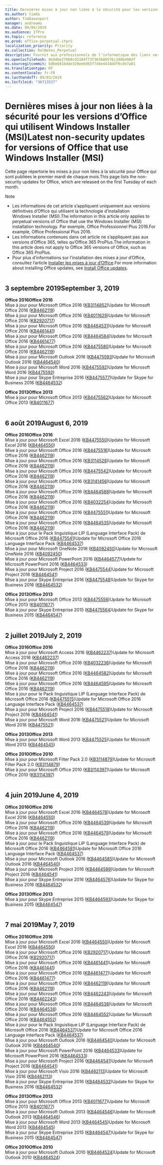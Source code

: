 ```yaml
---
title: Dernières mises à jour non liées à la sécurité pour les versions d’Office qui utilisent Windows Installer (MSI)
ms.author: timda
author: TimDavenport
manager: andrewmo
ms.date: 09/04/2019
ms.audience: ITPro
ms.topic: reference
ms.prod: office-perpetual-itpro
localization_priority: Priority
ms.collection: RelNotes_Perpetual
description: Fournit aux professionnels de l’informatique des liens vers les dernières informations sur les mises à jour non liées à la sécurité pour les versions définitives d’Office 2016, Office 2013 et Office 2010
ms.openlocfilehash: 8e9dbe270b0cd2104f73f363b865f6c3d8b498df
ms.sourcegitcommit: bd6e681bdde320ee6d55f7d4e4434d4f0cde7a81
ms.translationtype: HT
ms.contentlocale: fr-FR
ms.lasthandoff: 09/03/2019
ms.locfileid: "36713537"
---
```

# <a name="latest-non-security-updates-for-versions-of-office-that-use-windows-installer-msi"></a><span data-ttu-id="6e648-103">Dernières mises à jour non liées à la sécurité pour les versions d’Office qui utilisent Windows Installer (MSI)</span><span class="sxs-lookup"><span data-stu-id="6e648-103">Latest non-security updates for versions of Office that use Windows Installer (MSI)</span></span>

<span data-ttu-id="6e648-104">Cette page répertorie les mises à jour non liées à la sécurité pour Office qui sont publiées le premier mardi de chaque mois.</span><span class="sxs-lookup"><span data-stu-id="6e648-104">This page lists the non-security updates for Office, which are released on the first Tuesday of each month.</span></span>

> [!NOTE]
> - <span data-ttu-id="6e648-105">Les informations de cet article s’appliquent uniquement aux versions définitives d’Office qui utilisent la technologie d’installation Windows Installer (MSI).</span><span class="sxs-lookup"><span data-stu-id="6e648-105">The information in this article only applies to perpetual versions of Office that use the Windows Installer (MSI) installation technology.</span></span> <span data-ttu-id="6e648-106">Par exemple, Office Professionnel Plus 2016.</span><span class="sxs-lookup"><span data-stu-id="6e648-106">For example, Office Professional Plus 2016.</span></span>
> - <span data-ttu-id="6e648-107">Les informations contenues dans cet article ne s’appliquent pas aux versions d’Office 365, telles qu’Office 365 ProPlus.</span><span class="sxs-lookup"><span data-stu-id="6e648-107">The information in this article does not apply to Office 365 versions of Office, such as Office 365 ProPlus.</span></span>
> - <span data-ttu-id="6e648-108">Pour plus d’informations sur l’installation des mises à jour d’Office, consultez l’article [Installer les mises à jour d’Office](https://support.office.com/article/2ab296f3-7f03-43a2-8e50-46de917611c5).</span><span class="sxs-lookup"><span data-stu-id="6e648-108">For more information about installing Office updates, see [Install Office updates](https://support.office.com/article/2ab296f3-7f03-43a2-8e50-46de917611c5).</span></span>
<br/><br/>

## <a name="september-3-2019"></a><span data-ttu-id="6e648-109">3 septembre 2019</span><span class="sxs-lookup"><span data-stu-id="6e648-109">September 3, 2019</span></span>

<span data-ttu-id="6e648-110">**Office 2016**</span><span class="sxs-lookup"><span data-stu-id="6e648-110">**Office 2016**</span></span><br/>
<span data-ttu-id="6e648-111">Mise à jour pour Microsoft Office 2016 ([KB3114852](https://support.microsoft.com/help/3114852))</span><span class="sxs-lookup"><span data-stu-id="6e648-111">Update for Microsoft Office 2016 ([KB4462119](https://support.microsoft.com/help/3114852))</span></span><br/>
<span data-ttu-id="6e648-112">Mise à jour pour Microsoft Office 2016 ([KB4011629](https://support.microsoft.com/help/4011629))</span><span class="sxs-lookup"><span data-stu-id="6e648-112">Update for Microsoft Office 2016 ([KB2920717](https://support.microsoft.com/help/4011629))</span></span><br/>
<span data-ttu-id="6e648-113">Mise à jour pour Microsoft Office 2016 ([KB4464531](https://support.microsoft.com/help/4464531))</span><span class="sxs-lookup"><span data-stu-id="6e648-113">Update for Microsoft Office 2016 ([KB4461441](https://support.microsoft.com/help/4464531))</span></span><br/>
<span data-ttu-id="6e648-114">Mise à jour pour Microsoft Office 2016 ([KB4464584](https://support.microsoft.com/help/4464584))</span><span class="sxs-lookup"><span data-stu-id="6e648-114">Update for Microsoft Office 2016 ([KB4461477](https://support.microsoft.com/help/4464584))</span></span><br/>
<span data-ttu-id="6e648-115">Mise à jour pour Microsoft Office 2016 ([KB4475580](https://support.microsoft.com/help/4475580))</span><span class="sxs-lookup"><span data-stu-id="6e648-115">Update for Microsoft Office 2016 ([KB4462119](https://support.microsoft.com/help/4475580))</span></span><br/>
<span data-ttu-id="6e648-116">Mise à jour pour Microsoft Outlook 2016 ([KB4475593](https://support.microsoft.com/help/4475593))</span><span class="sxs-lookup"><span data-stu-id="6e648-116">Update for Microsoft Outlook 2016 ([KB4464540](https://support.microsoft.com/help/4475593))</span></span><br/>
<span data-ttu-id="6e648-117">Mise à jour pour Microsoft Word 2016 ([KB4475592](https://support.microsoft.com/help/4475592))</span><span class="sxs-lookup"><span data-stu-id="6e648-117">Update for Microsoft Word 2016 ([KB4475592](https://support.microsoft.com/help/4475592))</span></span><br/>
<span data-ttu-id="6e648-118">Mise à jour pour Skype Entreprise 2016 ([KB4475577](https://support.microsoft.com/help/4475577))</span><span class="sxs-lookup"><span data-stu-id="6e648-118">Update for Skype for Business 2016 ([KB4464532](https://support.microsoft.com/help/4475577))</span></span><br/>

<span data-ttu-id="6e648-119">**Office 2013**</span><span class="sxs-lookup"><span data-stu-id="6e648-119">**Office 2013**</span></span><br/>
<span data-ttu-id="6e648-120">Mise à jour pour Microsoft Office 2013 ([KB4475562](https://support.microsoft.com/help/4475562))</span><span class="sxs-lookup"><span data-stu-id="6e648-120">Update for Microsoft Office 2013 ([KB4011677](https://support.microsoft.com/help/4475562))</span></span><br/><br/>



## <a name="august-6-2019"></a><span data-ttu-id="6e648-121">6 août 2019</span><span class="sxs-lookup"><span data-stu-id="6e648-121">August 6, 2019</span></span>

<span data-ttu-id="6e648-122">**Office 2016**</span><span class="sxs-lookup"><span data-stu-id="6e648-122">**Office 2016**</span></span><br/>
<span data-ttu-id="6e648-123">Mise à jour pour Microsoft Excel 2016 ([KB4475550](https://support.microsoft.com/help/4475550))</span><span class="sxs-lookup"><span data-stu-id="6e648-123">Update for Microsoft Excel 2016 ([KB4464550](https://support.microsoft.com/help/4475550))</span></span><br/>
<span data-ttu-id="6e648-124">Mise à jour pour Microsoft Office 2016 ([KB4475516](https://support.microsoft.com/help/4475516))</span><span class="sxs-lookup"><span data-stu-id="6e648-124">Update for Microsoft Office 2016 ([KB4462119](https://support.microsoft.com/help/4475516))</span></span><br/>
<span data-ttu-id="6e648-125">Mise à jour pour Microsoft Office 2016 ([KB3114528](https://support.microsoft.com/help/3114528))</span><span class="sxs-lookup"><span data-stu-id="6e648-125">Update for Microsoft Office 2016 ([KB4462119](https://support.microsoft.com/help/3114528))</span></span><br/>
<span data-ttu-id="6e648-126">Mise à jour pour Microsoft Office 2016 ([KB4475542](https://support.microsoft.com/help/4475542))</span><span class="sxs-lookup"><span data-stu-id="6e648-126">Update for Microsoft Office 2016 ([KB4462119](https://support.microsoft.com/help/4475542))</span></span><br/>
<span data-ttu-id="6e648-127">Mise à jour pour Microsoft Office 2016 ([KB3141456](https://support.microsoft.com/help/3141456))</span><span class="sxs-lookup"><span data-stu-id="6e648-127">Update for Microsoft Office 2016 ([KB4462119](https://support.microsoft.com/help/3141456))</span></span><br/>
<span data-ttu-id="6e648-128">Mise à jour pour Microsoft Office 2016 ([KB4464588](https://support.microsoft.com/help/4464588))</span><span class="sxs-lookup"><span data-stu-id="6e648-128">Update for Microsoft Office 2016 ([KB4462119](https://support.microsoft.com/help/4464588))</span></span><br/>
<span data-ttu-id="6e648-129">Mise à jour pour Microsoft Office 2016 ([KB4032254](https://support.microsoft.com/help/4032254))</span><span class="sxs-lookup"><span data-stu-id="6e648-129">Update for Microsoft Office 2016 ([KB4462119](https://support.microsoft.com/help/4032254))</span></span><br/>
<span data-ttu-id="6e648-130">Mise à jour pour Microsoft Office 2016 ([KB4475551](https://support.microsoft.com/help/4475551))</span><span class="sxs-lookup"><span data-stu-id="6e648-130">Update for Microsoft Office 2016 ([KB4462119](https://support.microsoft.com/help/4475551))</span></span><br/>
<span data-ttu-id="6e648-131">Mise à jour pour Microsoft Office 2016 ([KB4464535](https://support.microsoft.com/help/4464535))</span><span class="sxs-lookup"><span data-stu-id="6e648-131">Update for Microsoft Office 2016 ([KB4462119](https://support.microsoft.com/help/4464535))</span></span><br/>
<span data-ttu-id="6e648-132">Mise à jour pour le Pack linguistique LIP (Language Interface Pack) de Microsoft Office 2016 ([KB4475541](https://support.microsoft.com/help/4475541))</span><span class="sxs-lookup"><span data-stu-id="6e648-132">Update for Microsoft Office 2016 Language Interface Pack ([KB4464537](https://support.microsoft.com/help/4475541))</span></span><br/>
<span data-ttu-id="6e648-133">Mise à jour pour Microsoft OneNote 2016 ([KB4092450](https://support.microsoft.com/help/4092450))</span><span class="sxs-lookup"><span data-stu-id="6e648-133">Update for Microsoft OneNote 2016 ([KB4092450](https://support.microsoft.com/help/4092450))</span></span><br/>
<span data-ttu-id="6e648-134">Mise à jour pour Microsoft PowerPoint 2016 ([KB4464577](https://support.microsoft.com/help/4464577))</span><span class="sxs-lookup"><span data-stu-id="6e648-134">Update for Microsoft PowerPoint 2016 ([KB4464533](https://support.microsoft.com/help/4464577))</span></span><br/>
<span data-ttu-id="6e648-135">Mise à jour pour Microsoft Project 2016 ([KB4475544](https://support.microsoft.com/help/4475544))</span><span class="sxs-lookup"><span data-stu-id="6e648-135">Update for Microsoft Project 2016 ([KB4464541](https://support.microsoft.com/help/4475544))</span></span><br/>
<span data-ttu-id="6e648-136">Mise à jour pour Skype Entreprise 2016 ([KB4475548](https://support.microsoft.com/help/4475548))</span><span class="sxs-lookup"><span data-stu-id="6e648-136">Update for Skype for Business 2016 ([KB4464532](https://support.microsoft.com/help/4475548))</span></span><br/>

<span data-ttu-id="6e648-137">**Office 2013**</span><span class="sxs-lookup"><span data-stu-id="6e648-137">**Office 2013**</span></span><br/>
<span data-ttu-id="6e648-138">Mise à jour pour Microsoft Office 2013 ([KB4475556](https://support.microsoft.com/help/4475556))</span><span class="sxs-lookup"><span data-stu-id="6e648-138">Update for Microsoft Office 2013 ([KB4011677](https://support.microsoft.com/help/4475556))</span></span><br/>
<span data-ttu-id="6e648-139">Mise à jour pour Skype Entreprise 2015 ([KB4475564](https://support.microsoft.com/help/4475564))</span><span class="sxs-lookup"><span data-stu-id="6e648-139">Update for Skype for Business 2015 ([KB4464547](https://support.microsoft.com/help/4475564))</span></span><br/><br/>



## <a name="july-2-2019"></a><span data-ttu-id="6e648-140">2 juillet 2019</span><span class="sxs-lookup"><span data-stu-id="6e648-140">July 2, 2019</span></span>

<span data-ttu-id="6e648-141">**Office 2016**</span><span class="sxs-lookup"><span data-stu-id="6e648-141">**Office 2016**</span></span><br/>
<span data-ttu-id="6e648-142">Mise à jour pour Microsoft Access 2016 ([KB4462237](https://support.microsoft.com/help/4462237))</span><span class="sxs-lookup"><span data-stu-id="6e648-142">Update for Microsoft Access 2016 ([KB4462237](https://support.microsoft.com/help/4462237))</span></span><br/>
<span data-ttu-id="6e648-143">Mise à jour pour Microsoft Office 2016 ([KB4032236](https://support.microsoft.com/help/4032236))</span><span class="sxs-lookup"><span data-stu-id="6e648-143">Update for Microsoft Office 2016 ([KB4462119](https://support.microsoft.com/help/4032236))</span></span><br/>
<span data-ttu-id="6e648-144">Mise à jour pour Microsoft Office 2016 ([KB4464582](https://support.microsoft.com/help/4464582))</span><span class="sxs-lookup"><span data-stu-id="6e648-144">Update for Microsoft Office 2016 ([KB4462119](https://support.microsoft.com/help/4464582))</span></span><br/>
<span data-ttu-id="6e648-145">Mise à jour pour Microsoft Office 2016 ([KB4464595](https://support.microsoft.com/help/4464595))</span><span class="sxs-lookup"><span data-stu-id="6e648-145">Update for Microsoft Office 2016 ([KB4462119](https://support.microsoft.com/help/4464595))</span></span><br/>
<span data-ttu-id="6e648-146">Mise à jour pour le Pack linguistique LIP (Language Interface Pack) de Microsoft Office 2016 ([KB4475515](https://support.microsoft.com/help/4475515))</span><span class="sxs-lookup"><span data-stu-id="6e648-146">Update for Microsoft Office 2016 Language Interface Pack ([KB4464537](https://support.microsoft.com/help/4475515))</span></span><br/>
<span data-ttu-id="6e648-147">Mise à jour pour Microsoft Project 2016 ([KB4475518](https://support.microsoft.com/help/4475518))</span><span class="sxs-lookup"><span data-stu-id="6e648-147">Update for Microsoft Project 2016 ([KB4464541](https://support.microsoft.com/help/4475518))</span></span><br/>
<span data-ttu-id="6e648-148">Mise à jour pour Microsoft Word 2016 ([KB4475521](https://support.microsoft.com/help/4475521))</span><span class="sxs-lookup"><span data-stu-id="6e648-148">Update for Microsoft Word 2016 ([KB4475521](https://support.microsoft.com/help/4475521))</span></span><br/>


<span data-ttu-id="6e648-149">**Office 2013**</span><span class="sxs-lookup"><span data-stu-id="6e648-149">**Office 2013**</span></span><br/>
<span data-ttu-id="6e648-150">Mise à jour pour Microsoft Word 2013 ([KB4475525](https://support.microsoft.com/help/4475525))</span><span class="sxs-lookup"><span data-stu-id="6e648-150">Update for Microsoft Word 2013 ([KB4464545](https://support.microsoft.com/help/4475525))</span></span><br/>


<span data-ttu-id="6e648-151">**Office 2010**</span><span class="sxs-lookup"><span data-stu-id="6e648-151">**Office 2010**</span></span><br/>
<span data-ttu-id="6e648-152">Mise à jour pour Microsoft Filter Pack 2.0 ([KB3114879](https://support.microsoft.com/help/3114879))</span><span class="sxs-lookup"><span data-stu-id="6e648-152">Update for Microsoft Filter Pack 2.0 ([KB3114879](https://support.microsoft.com/help/3114879))</span></span><br/><span data-ttu-id="6e648-153">Mise à jour pour Microsoft Office 2010 ([KB3114397](https://support.microsoft.com/help/3114397))</span><span class="sxs-lookup"><span data-stu-id="6e648-153">Update for Microsoft Office 2010 ([KB3114397](https://support.microsoft.com/help/3114397))</span></span><br/><br/>

## <a name="june-4-2019"></a><span data-ttu-id="6e648-154">4 juin 2019</span><span class="sxs-lookup"><span data-stu-id="6e648-154">June 4, 2019</span></span>

<span data-ttu-id="6e648-155">**Office 2016**</span><span class="sxs-lookup"><span data-stu-id="6e648-155">**Office 2016**</span></span><br/>
<span data-ttu-id="6e648-156">Mise à jour pour Microsoft Excel 2016 ([KB4464578](https://support.microsoft.com/help/4464578))</span><span class="sxs-lookup"><span data-stu-id="6e648-156">Update for Microsoft Excel 2016 ([KB4464550](https://support.microsoft.com/help/4464578))</span></span><br/>
<span data-ttu-id="6e648-157">Mise à jour pour Microsoft Office 2016 ([KB4464539](https://support.microsoft.com/help/4464539))</span><span class="sxs-lookup"><span data-stu-id="6e648-157">Update for Microsoft Office 2016 ([KB4462119](https://support.microsoft.com/help/4464539))</span></span><br/>
<span data-ttu-id="6e648-158">Mise à jour pour Microsoft Office 2016 ([KB4464579](https://support.microsoft.com/help/4464579))</span><span class="sxs-lookup"><span data-stu-id="6e648-158">Update for Microsoft Office 2016 ([KB4462119](https://support.microsoft.com/help/4464579))</span></span><br/>
<span data-ttu-id="6e648-159">Mise à jour pour le Pack linguistique LIP (Language Interface Pack) de Microsoft Office 2016 ([KB4464581](https://support.microsoft.com/help/4464581))</span><span class="sxs-lookup"><span data-stu-id="6e648-159">Update for Microsoft Office 2016 Language Interface Pack ([KB4464537](https://support.microsoft.com/help/4464581))</span></span><br/>
<span data-ttu-id="6e648-160">Mise à jour pour Microsoft Outlook 2016 ([KB4464585](https://support.microsoft.com/help/4464585))</span><span class="sxs-lookup"><span data-stu-id="6e648-160">Update for Microsoft Outlook 2016 ([KB4464540](https://support.microsoft.com/help/4464585))</span></span><br/>
<span data-ttu-id="6e648-161">Mise à jour pour Microsoft Project 2016 ([KB4464589](https://support.microsoft.com/help/4464589))</span><span class="sxs-lookup"><span data-stu-id="6e648-161">Update for Microsoft Project 2016 ([KB4464541](https://support.microsoft.com/help/4464589))</span></span><br/>
<span data-ttu-id="6e648-162">Mise à jour pour Skype Entreprise 2016 ([KB4464576](https://support.microsoft.com/help/4464576))</span><span class="sxs-lookup"><span data-stu-id="6e648-162">Update for Skype for Business 2016 ([KB4464532](https://support.microsoft.com/help/4464576))</span></span><br/>

<span data-ttu-id="6e648-163">**Office 2013**</span><span class="sxs-lookup"><span data-stu-id="6e648-163">**Office 2013**</span></span><br/>
<span data-ttu-id="6e648-164">Mise à jour pour Skype Entreprise 2015 ([KB4464593](https://support.microsoft.com/help/4464593))</span><span class="sxs-lookup"><span data-stu-id="6e648-164">Update for Skype for Business 2015 ([KB4464547](https://support.microsoft.com/help/4464593))</span></span><br/>
<br/>
## <a name="may-7-2019"></a><span data-ttu-id="6e648-165">7 mai 2019</span><span class="sxs-lookup"><span data-stu-id="6e648-165">May 7, 2019</span></span>

<span data-ttu-id="6e648-166">**Office 2016**</span><span class="sxs-lookup"><span data-stu-id="6e648-166">**Office 2016**</span></span><br/>
<span data-ttu-id="6e648-167">Mise à jour pour Microsoft Excel 2016 ([KB4464550](https://support.microsoft.com/help/4464550))</span><span class="sxs-lookup"><span data-stu-id="6e648-167">Update for Microsoft Excel 2016 ([KB4464550](https://support.microsoft.com/help/4464550))</span></span><br/>
<span data-ttu-id="6e648-168">Mise à jour pour Microsoft Office 2016 ([KB2920717](https://support.microsoft.com/help/2920717))</span><span class="sxs-lookup"><span data-stu-id="6e648-168">Update for Microsoft Office 2016 ([KB2920717](https://support.microsoft.com/help/2920717))</span></span><br/>
<span data-ttu-id="6e648-169">Mise à jour pour Microsoft Office 2016 ([KB4461441](https://support.microsoft.com/help/4461441))</span><span class="sxs-lookup"><span data-stu-id="6e648-169">Update for Microsoft Office 2016 ([KB4461441](https://support.microsoft.com/help/4461441))</span></span><br/>
<span data-ttu-id="6e648-170">Mise à jour pour Microsoft Office 2016 ([KB4461477](https://support.microsoft.com/help/4461477))</span><span class="sxs-lookup"><span data-stu-id="6e648-170">Update for Microsoft Office 2016 ([KB4461477](https://support.microsoft.com/help/4461477))</span></span><br/>
<span data-ttu-id="6e648-171">Mise à jour pour Microsoft Office 2016 ([KB4462119](https://support.microsoft.com/help/4462119))</span><span class="sxs-lookup"><span data-stu-id="6e648-171">Update for Microsoft Office 2016 ([KB4462119](https://support.microsoft.com/help/4462119))</span></span><br/>
<span data-ttu-id="6e648-172">Mise à jour pour Microsoft Office 2016 ([KB4462243](https://support.microsoft.com/help/4462243))</span><span class="sxs-lookup"><span data-stu-id="6e648-172">Update for Microsoft Office 2016 ([KB4462243](https://support.microsoft.com/help/4462243))</span></span><br/>
<span data-ttu-id="6e648-173">Mise à jour pour Microsoft Office 2016 ([KB4464538](https://support.microsoft.com/help/4464538))</span><span class="sxs-lookup"><span data-stu-id="6e648-173">Update for Microsoft Office 2016 ([KB4464538](https://support.microsoft.com/help/4464538))</span></span><br/>
<span data-ttu-id="6e648-174">Mise à jour pour Microsoft Office 2016 ([KB4464552](https://support.microsoft.com/help/4464552))</span><span class="sxs-lookup"><span data-stu-id="6e648-174">Update for Microsoft Office 2016 ([KB4464552](https://support.microsoft.com/help/4464552))</span></span><br/>
<span data-ttu-id="6e648-175">Mise à jour pour le Pack linguistique LIP (Language Interface Pack) de Microsoft Office 2016 ([KB4464537](https://support.microsoft.com/help/4464537))</span><span class="sxs-lookup"><span data-stu-id="6e648-175">Update for Microsoft Office 2016 Language Interface Pack ([KB4464537](https://support.microsoft.com/help/4464537))</span></span><br/>
<span data-ttu-id="6e648-176">Mise à jour pour Microsoft Outlook 2016 ([KB4464540](https://support.microsoft.com/help/4464540))</span><span class="sxs-lookup"><span data-stu-id="6e648-176">Update for Microsoft Outlook 2016 ([KB4464540](https://support.microsoft.com/help/4464540))</span></span><br/>
<span data-ttu-id="6e648-177">Mise à jour pour Microsoft PowerPoint 2016 ([KB4464533](https://support.microsoft.com/help/4464533))</span><span class="sxs-lookup"><span data-stu-id="6e648-177">Update for Microsoft PowerPoint 2016 ([KB4464533](https://support.microsoft.com/help/4464533))</span></span><br/>
<span data-ttu-id="6e648-178">Mise à jour pour Microsoft Project 2016 ([KB4464541](https://support.microsoft.com/help/4464541))</span><span class="sxs-lookup"><span data-stu-id="6e648-178">Update for Microsoft Project 2016 ([KB4464541](https://support.microsoft.com/help/4464541))</span></span><br/>
<span data-ttu-id="6e648-179">Mise à jour pour Microsoft Visio 2016 ([KB4462113](https://support.microsoft.com/help/4462113))</span><span class="sxs-lookup"><span data-stu-id="6e648-179">Update for Microsoft Visio 2016 ([KB4462113](https://support.microsoft.com/help/4462113))</span></span><br/>
<span data-ttu-id="6e648-180">Mise à jour pour Skype Entreprise 2016 ([KB4464532](https://support.microsoft.com/help/4464532))</span><span class="sxs-lookup"><span data-stu-id="6e648-180">Update for Skype for Business 2016 ([KB4464532](https://support.microsoft.com/help/4464532))</span></span><br/>

<span data-ttu-id="6e648-181">**Office 2013**</span><span class="sxs-lookup"><span data-stu-id="6e648-181">**Office 2013**</span></span><br/>
<span data-ttu-id="6e648-182">Mise à jour pour Microsoft Office 2013 ([KB4011677](https://support.microsoft.com/help/4011677))</span><span class="sxs-lookup"><span data-stu-id="6e648-182">Update for Microsoft Office 2013 ([KB4011677](https://support.microsoft.com/help/4011677))</span></span><br/>
<span data-ttu-id="6e648-183">Mise à jour pour Microsoft Outlook 2013 ([KB4464546](https://support.microsoft.com/help/4464546))</span><span class="sxs-lookup"><span data-stu-id="6e648-183">Update for Microsoft Outlook 2013 ([KB4464546](https://support.microsoft.com/help/4464546))</span></span><br/>
<span data-ttu-id="6e648-184">Mise à jour pour Microsoft Word 2013 ([KB4464545](https://support.microsoft.com/help/4464545))</span><span class="sxs-lookup"><span data-stu-id="6e648-184">Update for Microsoft Word 2013 ([KB4464545](https://support.microsoft.com/help/4464545))</span></span><br/>
<span data-ttu-id="6e648-185">Mise à jour pour Skype Entreprise 2015 ([KB4464547](https://support.microsoft.com/help/4464547))</span><span class="sxs-lookup"><span data-stu-id="6e648-185">Update for Skype for Business 2015 ([KB4464547](https://support.microsoft.com/help/4464547))</span></span><br/>

<span data-ttu-id="6e648-186">**Office 2010**</span><span class="sxs-lookup"><span data-stu-id="6e648-186">**Office 2010**</span></span><br/>
<span data-ttu-id="6e648-187">Mise à jour pour Microsoft Outlook 2010 ([KB4464524](https://support.microsoft.com/help/4464524))</span><span class="sxs-lookup"><span data-stu-id="6e648-187">Update for Microsoft Outlook 2010 ([KB4464524](https://support.microsoft.com/help/4464524))</span></span>